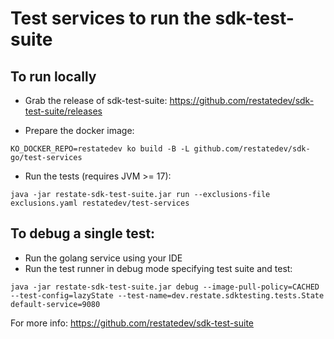 # Test services to run the sdk-test-suite

## To run locally

* Grab the release of sdk-test-suite: https://github.com/restatedev/sdk-test-suite/releases

* Prepare the docker image: 
```shell
KO_DOCKER_REPO=restatedev ko build -B -L github.com/restatedev/sdk-go/test-services
```

* Run the tests (requires JVM >= 17):
```shell
java -jar restate-sdk-test-suite.jar run --exclusions-file exclusions.yaml restatedev/test-services
```

## To debug a single test:

* Run the golang service using your IDE
* Run the test runner in debug mode specifying test suite and test:
```shell
java -jar restate-sdk-test-suite.jar debug --image-pull-policy=CACHED --test-config=lazyState --test-name=dev.restate.sdktesting.tests.State default-service=9080
```

For more info: https://github.com/restatedev/sdk-test-suite